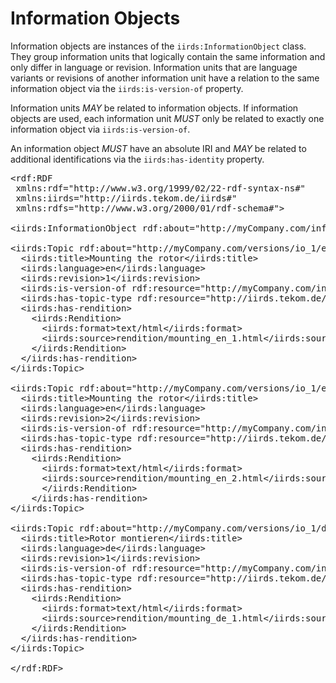 
# Information Objects
Information objects are instances of the `iirds:InformationObject` class. They group information units that logically contain the same information and only differ in language or revision. Information units that are language variants or revisions of another information unit have a relation to the same information object via the `iirds:is-version-of` property. 

Information units <em title="MAY in RFC 2119 context" class="rfc2119">MAY</em> be related to information objects. If information objects are used, each information unit <em title="MUST in RFC 2119 context" class="rfc2119">MUST</em> only be related to exactly one information object via `iirds:is-version-of`.

An information object <em title="MUST in RFC 2119 context" class="rfc2119">MUST</em> have an absolute IRI and <em title="MAY in RFC 2119 context" class="rfc2119">MAY</em> be related to additional identifications via the `iirds:has-identity` property.

<pre class="example" title="An Information object with two language variants. The English variant has two revisions, the German only one.">
&lt;rdf:RDF
 xmlns:rdf="http://www.w3.org/1999/02/22-rdf-syntax-ns#"
 xmlns:iirds="http://iirds.tekom.de/iirds#"
 xmlns:rdfs="http://www.w3.org/2000/01/rdf-schema#">

&lt;iirds:InformationObject rdf:about="http://myCompany.com/informationobjects/io_1"/>

&lt;iirds:Topic rdf:about="http://myCompany.com/versions/io_1/en/1">
  &lt;iirds:title>Mounting the rotor&lt;/iirds:title>
  &lt;iirds:language>en&lt;/iirds:language>
  &lt;iirds:revision>1&lt;/iirds:revision>
  &lt;iirds:is-version-of rdf:resource="http://myCompany.com/informationobjects/io_1"/>
  &lt;iirds:has-topic-type rdf:resource="http://iirds.tekom.de/iirds#GenericTask"/>
  &lt;iirds:has-rendition>
    &lt;iirds:Rendition>
      &lt;iirds:format>text/html&lt;/iirds:format>
      &lt;iirds:source>rendition/mounting_en_1.html&lt;/iirds:source>
    &lt;/iirds:Rendition>
  &lt;/iirds:has-rendition>  
&lt;/iirds:Topic>
  
&lt;iirds:Topic rdf:about="http://myCompany.com/versions/io_1/en/2">
  &lt;iirds:title>Mounting the rotor&lt;/iirds:title>
  &lt;iirds:language>en&lt;/iirds:language>
  &lt;iirds:revision>2&lt;/iirds:revision>
  &lt;iirds:is-version-of rdf:resource="http://myCompany.com/informationobjects/io_1"/&gt;
  &lt;iirds:has-topic-type rdf:resource="http://iirds.tekom.de/iirds#GenericTask"/&gt;
  &lt;iirds:has-rendition&gt;
    &lt;iirds:Rendition&gt;
      &lt;iirds:format&gt;text/html&lt;/iirds:format&gt;
      &lt;iirds:source&gt;rendition/mounting_en_2.html&lt;/iirds:source&gt;
      &lt;/iirds:Rendition&gt;
    &lt;/iirds:has-rendition&gt;  
&lt;/iirds:Topic&gt;

&lt;iirds:Topic rdf:about="http://myCompany.com/versions/io_1/de/1"&gt;
  &lt;iirds:title&gt;Rotor montieren&lt;/iirds:title&gt;
  &lt;iirds:language&gt;de&lt;/iirds:language&gt;
  &lt;iirds:revision&gt;1&lt;/iirds:revision&gt;
  &lt;iirds:is-version-of rdf:resource="http://myCompany.com/informationobjects/io_1"/&gt;
  &lt;iirds:has-topic-type rdf:resource="http://iirds.tekom.de/iirds#GenericTask"/&gt;
  &lt;iirds:has-rendition&gt;
    &lt;iirds:Rendition&gt;
      &lt;iirds:format&gt;text/html&lt;/iirds:format&gt;
      &lt;iirds:source&gt;rendition/mounting_de_1.html&lt;/iirds:source&gt;
    &lt;/iirds:Rendition&gt;
  &lt;/iirds:has-rendition&gt;
&lt;/iirds:Topic&gt;
    
&lt;/rdf:RDF&gt;

</pre>
